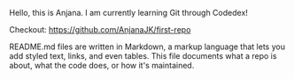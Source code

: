 Hello, this is Anjana.
I am currently learning Git through Codedex!

Checkout: https://github.com/AnjanaJK/first-repo

README.md files are written in Markdown, a markup language that lets you add styled text, links, and even tables. 
This file documents what a repo is about, what the code does, or how it's maintained.
